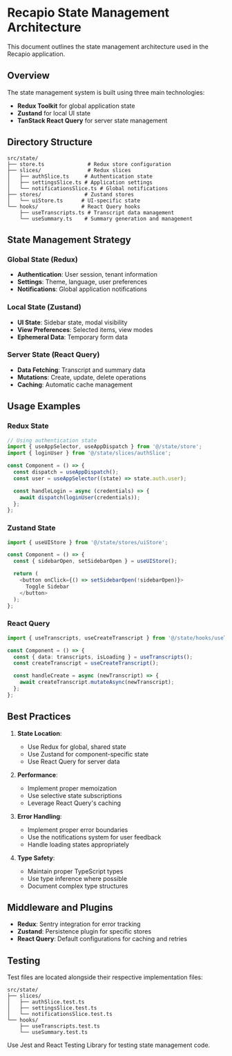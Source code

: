 # Recapio State Management Architecture

This document outlines the state management architecture used in the Recapio application.

## Overview

The state management system is built using three main technologies:
- **Redux Toolkit** for global application state
- **Zustand** for local UI state
- **TanStack React Query** for server state management

## Directory Structure

```
src/state/
├── store.ts              # Redux store configuration
├── slices/               # Redux slices
│   ├── authSlice.ts     # Authentication state
│   ├── settingsSlice.ts # Application settings
│   └── notificationsSlice.ts # Global notifications
├── stores/              # Zustand stores
│   └── uiStore.ts      # UI-specific state
└── hooks/              # React Query hooks
    ├── useTranscripts.ts # Transcript data management
    └── useSummary.ts    # Summary generation and management
```

## State Management Strategy

### Global State (Redux)
- **Authentication**: User session, tenant information
- **Settings**: Theme, language, user preferences
- **Notifications**: Global application notifications

### Local State (Zustand)
- **UI State**: Sidebar state, modal visibility
- **View Preferences**: Selected items, view modes
- **Ephemeral Data**: Temporary form data

### Server State (React Query)
- **Data Fetching**: Transcript and summary data
- **Mutations**: Create, update, delete operations
- **Caching**: Automatic cache management

## Usage Examples

### Redux State

```typescript
// Using authentication state
import { useAppSelector, useAppDispatch } from '@/state/store';
import { loginUser } from '@/state/slices/authSlice';

const Component = () => {
  const dispatch = useAppDispatch();
  const user = useAppSelector((state) => state.auth.user);

  const handleLogin = async (credentials) => {
    await dispatch(loginUser(credentials));
  };
};
```

### Zustand State

```typescript
import { useUIStore } from '@/state/stores/uiStore';

const Component = () => {
  const { sidebarOpen, setSidebarOpen } = useUIStore();

  return (
    <button onClick={() => setSidebarOpen(!sidebarOpen)}>
      Toggle Sidebar
    </button>
  );
};
```

### React Query

```typescript
import { useTranscripts, useCreateTranscript } from '@/state/hooks/useTranscripts';

const Component = () => {
  const { data: transcripts, isLoading } = useTranscripts();
  const createTranscript = useCreateTranscript();

  const handleCreate = async (newTranscript) => {
    await createTranscript.mutateAsync(newTranscript);
  };
};
```

## Best Practices

1. **State Location**:
   - Use Redux for global, shared state
   - Use Zustand for component-specific state
   - Use React Query for server data

2. **Performance**:
   - Implement proper memoization
   - Use selective state subscriptions
   - Leverage React Query's caching

3. **Error Handling**:
   - Implement proper error boundaries
   - Use the notifications system for user feedback
   - Handle loading states appropriately

4. **Type Safety**:
   - Maintain proper TypeScript types
   - Use type inference where possible
   - Document complex type structures

## Middleware and Plugins

- **Redux**: Sentry integration for error tracking
- **Zustand**: Persistence plugin for specific stores
- **React Query**: Default configurations for caching and retries

## Testing

Test files are located alongside their respective implementation files:

```
src/state/
├── slices/
│   ├── authSlice.test.ts
│   ├── settingsSlice.test.ts
│   └── notificationsSlice.test.ts
└── hooks/
    ├── useTranscripts.test.ts
    └── useSummary.test.ts
```

Use Jest and React Testing Library for testing state management code. 